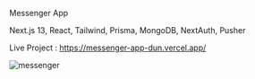 Messenger App

Next.js 13, React, Tailwind, Prisma, MongoDB, NextAuth, Pusher

Live Project : https://messenger-app-dun.vercel.app/

![messenger](https://github.com/BeniaminAV/MessengerApp/assets/57075208/968e4b53-9281-4e2f-8cde-b350f476271f)



